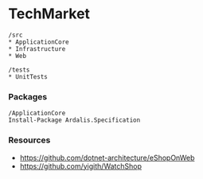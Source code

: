 # TechMarket
```
/src
* ApplicationCore
* Infrastructure
* Web

/tests
* UnitTests
```

### Packages
```
/ApplicationCore
Install-Package Ardalis.Specification
```

### Resources
* https://github.com/dotnet-architecture/eShopOnWeb
* https://github.com/yigith/WatchShop